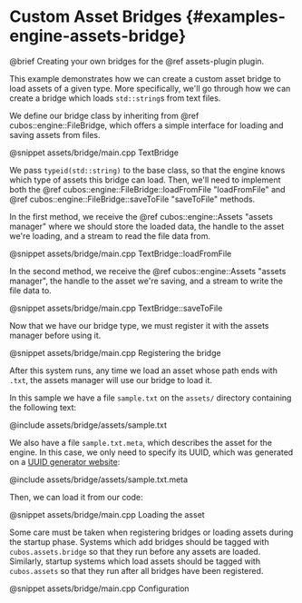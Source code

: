# Custom Asset Bridges {#examples-engine-assets-bridge}

@brief Creating your own bridges for the @ref assets-plugin plugin.

This example demonstrates how we can create a custom asset bridge to load
assets of a given type. More specifically, we'll go through how we can create a
bridge which loads `std::string`s from text files.

We define our bridge class by inheriting from @ref cubos::engine::FileBridge,
which offers a simple interface for loading and saving assets from files.

@snippet assets/bridge/main.cpp TextBridge

We pass `typeid(std::string)` to the base class, so that the engine knows which
type of assets this bridge can load. Then, we'll need to implement both the @ref
cubos::engine::FileBridge::loadFromFile "loadFromFile" and @ref
cubos::engine::FileBridge::saveToFile "saveToFile" methods.

In the first method, we receive the @ref cubos::engine::Assets
"assets manager" where we should store the loaded data, the handle to the asset
we're loading, and a stream to read the file data from.

@snippet assets/bridge/main.cpp TextBridge::loadFromFile

In the second method, we receive the @ref cubos::engine::Assets
"assets manager", the handle to the asset we're saving, and a stream to write
the file data to.

@snippet assets/bridge/main.cpp TextBridge::saveToFile

Now that we have our bridge type, we must register it with the assets manager
before using it.

@snippet assets/bridge/main.cpp Registering the bridge

After this system runs, any time we load an asset whose path ends with `.txt`,
the assets manager will use our bridge to load it.

In this sample we have a file `sample.txt` on the `assets/` directory containing the following text:

@include assets/bridge/assets/sample.txt

We also have a file `sample.txt.meta`, which describes the asset for the
engine. In this case, we only need to specify its UUID, which was generated on
a [UUID generator website](https://www.uuidgenerator.net/):

@include assets/bridge/assets/sample.txt.meta

Then, we can load it from our code:

@snippet assets/bridge/main.cpp Loading the asset

Some care must be taken when registering bridges or loading assets during the
startup phase. Systems which add bridges should be tagged with
`cubos.assets.bridge` so that they run before any assets are loaded.
Similarly, startup systems which load assets should be tagged with
`cubos.assets` so that they run after all bridges have been registered.

@snippet assets/bridge/main.cpp Configuration
